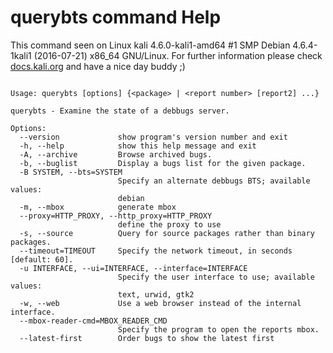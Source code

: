 # querybts command Help
 
 This command seen on Linux kali 4.6.0-kali1-amd64 #1 SMP Debian 4.6.4-1kali1 (2016-07-21) x86_64 GNU/Linux. For further information please check [docs.kali.org](docs.kali.org) and have a nice day buddy ;) 

~~~

Usage: querybts [options] {<package> | <report number> [report2] ...}

querybts - Examine the state of a debbugs server.

Options:
  --version             show program's version number and exit
  -h, --help            show this help message and exit
  -A, --archive         Browse archived bugs.
  -b, --buglist         Display a bugs list for the given package.
  -B SYSTEM, --bts=SYSTEM
                        Specify an alternate debbugs BTS; available values:
                        debian
  -m, --mbox            generate mbox
  --proxy=HTTP_PROXY, --http_proxy=HTTP_PROXY
                        define the proxy to use
  -s, --source          Query for source packages rather than binary packages.
  --timeout=TIMEOUT     Specify the network timeout, in seconds [default: 60].
  -u INTERFACE, --ui=INTERFACE, --interface=INTERFACE
                        Specify the user interface to use; available values:
                        text, urwid, gtk2
  -w, --web             Use a web browser instead of the internal interface.
  --mbox-reader-cmd=MBOX_READER_CMD
                        Specify the program to open the reports mbox.
  --latest-first        Order bugs to show the latest first

~~~
